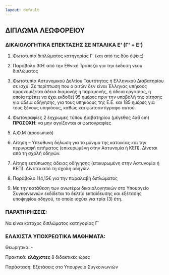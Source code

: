 ```yaml
---
layout: default
---
```


ΔΙΠΛΩΜΑ ΛΕΩΦΟΡΕΙΟΥ
------------------

### ΔΙΚΑΙΟΛΟΓΗΤΙΚΑ ΕΠΕΚΤΑΣΗΣ ΣΕ ΝΤΑΛΙΚΑ Ε' (Γ' + Ε')

1. Φωτοτυπία διπλώματος κατηγορίας Γ΄ (και από τις δύο όψεις)

2. Παράβολο 30€ από την Εθνική Τράπεζα για την έκδοση νέου διπλώματος

3. Φωτοτυπία Αστυνομικού Δελτίου Ταυτότητας ή Ελληνικού Διαβατηρίου σε ισχύ.
   Σε περίπτωση που ο αιτών δεν είναι Έλληνας υπήκοος προσκομίζεται άδεια διαμονής
   ή παραμονής, ή άδεια εργασίας, η οποία πρέπει να έχει εκδοθεί 95 ημέρες πριν την
   υποβολή της αίτησης για άδεια οδήγησης, για τους υπηκόους της Ε.Ε. και 185
   ημέρες για τους ξένους υπηκόους, καθώς και φωτοαντίγραφο αυτού.

4. Φωτογραφίες 2 έγχρωμες τύπου Διαβατηρίου (μέγεθος 4x6 cm)
   **ΠΡΟΣΟΧΗ**: να μην αγγίζονται οι φωτογραφίες

5. Α.Φ.Μ (προσωπικό)

6. Αίτηση – Υπεύθυνη δήλωση για το μόνιμο της κατοικίας και την περιγραφή αιτήματος (επικυρωμένη στην Αστυνομία ή ΚΕΠ). Δίνεται από τη σχολή οδηγών.

7. Αίτηση εκτύπωσης άδειας οδήγησης (επικυρωμένη στην Αστυνομία ή ΚΕΠ). Δίνεται από τη σχολή οδηγών.

8. Παράβολο 114,15€ για την παραλαβή διπλώματος

9. Με την κατάθεση των ανωτέρω δικαιολογητικών στο Υπουργείο Συγκοινωνιών εκδίδεται το δελτίο εκπαίδευσης και εξέτασης υποψηφίου οδηγού, το οποίο ισχύει για τρία (3) έτη.

### ΠΑΡΑΤΗΡΗΣΕΙΣ:

Να είναι κάτοχος διπλώματος κατηγορίας Γ΄

### ΕΛΑΧΙΣΤΑ ΥΠΟΧΡΕΩΤΙΚΑ ΜΑΘΗΜΑΤΑ:

Θεωρητικά: -

Πρακτικά: **ελάχιστες** 8 διδακτικές ώρες

Παράσταση: Εξετάσεις στο Υπουργείο Συγκοινωνιών

